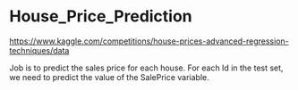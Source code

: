 # House_Price_Prediction

https://www.kaggle.com/competitions/house-prices-advanced-regression-techniques/data

Job is to predict the sales price for each house. For each Id in the test set, we need to predict the value of the SalePrice variable. 
